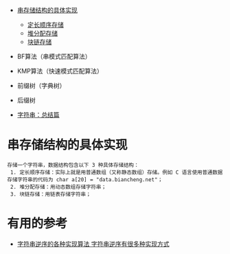 
* [串存储结构的具体实现](#串存储结构的具体实现)
  * [定长顺序存储](http://data.biancheng.net/view/176.html)
  * [堆分配存储](http://data.biancheng.net/view/177.html)
  * [块链存储](http://data.biancheng.net/view/178.html)
* BF算法（串模式匹配算法）
* KMP算法（快速模式匹配算法）

* 前缀树（字典树） 
* 后缀树
* [字符串：总结篇](https://mp.weixin.qq.com/s/gtycjyDtblmytvBRFlCZJg)


# 串存储结构的具体实现

    存储一个字符串，数据结构包含以下 3 种具体存储结构：
     1. 定长顺序存储：实际上就是用普通数组（又称静态数组）存储。例如 C 语言使用普通数据存储字符串的代码为 char a[20] = "data.biancheng.net"；
     2. 堆分配存储：用动态数组存储字符串；
     3. 块链存储：用链表存储字符串；











# 有用的参考

* [字符串逆序的各种实现算法 字符串逆序有很多种实现方式](http://www.nowamagic.net/librarys/veda/detail/1057)
